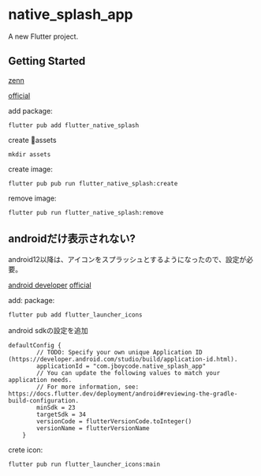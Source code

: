 # native_splash_app

A new Flutter project.

## Getting Started

[zenn](https://zenn.dev/jboy_blog/articles/c794bf8efd39cd)

[official](https://pub.dev/packages/flutter_native_splash)

add package:
```shell
flutter pub add flutter_native_splash
```

create 📁assets
```shell
mkdir assets
```

create image:
```shell
flutter pub pub run flutter_native_splash:create
```

remove image:
```shell
flutter pub run flutter_native_splash:remove
```

## androidだけ表示されない?
android12以降は、アイコンをスプラッシュとするようになったので、設定が必要。

[android developer](https://developer.android.com/develop/ui/views/launch/splash-screen/migrate?hl=ja&_gl=1*l6qvvo*_up*MQ..*_ga*NTcxMDE4NjMxLjE3MjE2MTEzNDI.*_ga_6HH9YJMN9M*MTcyMTYxMTM0Mi4xLjAuMTcyMTYxMTM0Mi4wLjAuMA..)
[official](https://pub.dev/packages/flutter_launcher_icons)

add: package:
```shell
flutter pub add flutter_launcher_icons
```

android sdkの設定を追加
```
defaultConfig {
        // TODO: Specify your own unique Application ID (https://developer.android.com/studio/build/application-id.html).
        applicationId = "com.jboycode.native_splash_app"
        // You can update the following values to match your application needs.
        // For more information, see: https://docs.flutter.dev/deployment/android#reviewing-the-gradle-build-configuration.
        minSdk = 23
        targetSdk = 34
        versionCode = flutterVersionCode.toInteger()
        versionName = flutterVersionName
    }
```

crete icon:
```shell
flutter pub run flutter_launcher_icons:main
```